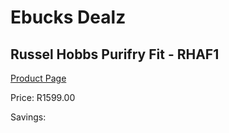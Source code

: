
# Ebucks Dealz
## Russel Hobbs Purifry Fit - RHAF1
[Product Page](https://www.ebucks.com/web/shop/productSelected.do?prodId=1228363866&catId=704983235)

Price: R1599.00

Savings: 


	
